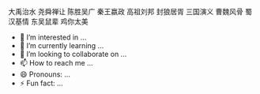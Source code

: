 大禹治水
尧舜禅让
陈胜吴广
秦王嬴政
高祖刘邦
封狼居胥
三国演义
曹魏风骨
蜀汉基情
东吴鼠辈
鸡你太美
- 👀 I’m interested in ...
- 🌱 I’m currently learning ...
- 💞️ I’m looking to collaborate on ...
- 📫 How to reach me ...
- 😄 Pronouns: ...
- ⚡ Fun fact: ...

<!---
Cheng20021209/Cheng20021209 is a ✨ special ✨ repository because its `README.md` (this file) appears on your GitHub profile.
You can click the Preview link to take a look at your changes.
--->
